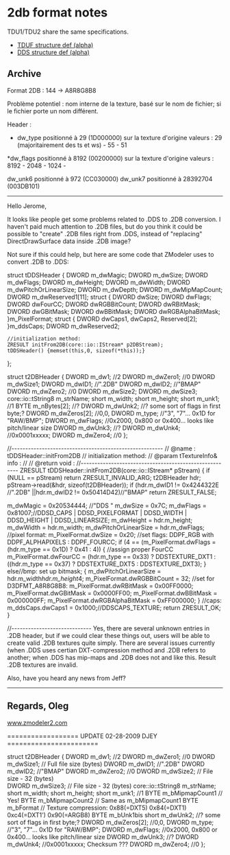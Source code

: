 2db format notes
================

TDU1/TDU2 share the same specifications.

- [TDUF structure def (alpha)](https://github.com/djey47/tduf/raw/master/lib-unlimited/src/main/resources/files/structures/2DB-map.json)
- [DDS structure def (alpha)](https://github.com/djey47/tduf/raw/master/lib-unlimited/src/main/resources/files/structures/DDS-map.json)
## Archive

Format 2DB :
144 -> A8R8G8B8



Problème potentiel : nom interne de la texture, basé sur le nom de fichier; si le fichier porte un nom différent.

Header :
* dw_type positionné à 29 (1D000000) sur la texture d'origine
valeurs : 29 (majoritairement des ts et ws) - 55 - 51


*dw_flags positionné à 8192 (00200000) sur la texture d'origine
valeurs : 8192 - 2048 - 1024 - 


dw_unk6 positionné à 972 (CC030000)
dw_unk7 positionné à 28392704 (003DB101)

---

Hello Jerome,
 
It looks like people get some problems related to .DDS to .2DB
conversion. I haven't paid much attention to .2DB files, but do you
think it could be possible to "create" .2DB files right from .DDS,
instead of "replacing" DirectDrawSurface data inside .2DB image?
 
Not sure if this could help, but here are some code that ZModeler
uses to convert .2DB to .DDS:
 
 
 
  struct tDDSHeader
  {
    DWORD     m_dwMagic;
    DWORD     m_dwSize;
    DWORD     m_dwFlags;
    DWORD     m_dwHeight;
    DWORD     m_dwWidth;
    DWORD     m_dwPitchOrLinearSize;
    DWORD     m_dwDepth;
    DWORD     m_dwMipMapCount;
    DWORD     m_dwReserved1[11];
    struct 
    {
      DWORD dwSize;
      DWORD dwFlags;
      DWORD dwFourCC;
      DWORD dwRGBBitCount;
      DWORD dwRBitMask;
      DWORD dwGBitMask;
      DWORD dwBBitMask;
      DWORD dwRGBAlphaBitMask;
    }m_PixelFormat;
    struct
    {
      DWORD   dwCaps1, dwCaps2, Reserved[2];
    }m_ddsCaps;
    DWORD     m_dwReserved2;
 
    //initialization method:
    ZRESULT initFrom2DB(core::io::IStream* p2DBStream);
    tDDSHeader() {memset(this,0, sizeof(*this));}
  };
 
  struct t2DBHeader
  {
    DWORD     m_dw1;          //2
    DWORD     m_dwZero1;      //0
    DWORD     m_dwSize1;
    DWORD     m_dwID1;        //".2DB"
    DWORD     m_dwID2;        //"BMAP"
    DWORD     m_dwZero2;      //0
    DWORD     m_dwSize2;
    DWORD     m_dwSize3;
    core::io::tString8  m_strName;
    short     m_width;
    short     m_height;
    short     m_unk1;         //1
    BYTE      m_nBytes[2];    //?
    DWORD     m_dwUnk2;       //? some sort of flags in first byte;?
    DWORD     m_dwZeros[2];   //0,0,
    DWORD     m_type;         //"3", "7"... 0x1D for "RAW/BMP";
    DWORD     m_dwFlags;      //0x2000, 0x800 or 0x400... looks like pitch/linear size
    DWORD     m_dwUnk3;       //?
    DWORD     m_dwUnk4;       //0x0001xxxxx;
    DWORD     m_dwZero4;      //0
  };
 
 
 
//-------------------------------------------------------
// @name : tDDSHeader::initFrom2DB
// initialization method:
// @param tTextureInfo& info             : 
//
// @return void : 
//-------------------------------------------------------
ZRESULT tDDSHeader::initFrom2DB(core::io::IStream* pStream)
{
  if (NULL == pStream)
    return ZRESULT_INVALID_ARG;
  t2DBHeader hdr;
  pStream->read(&hdr, sizeof(t2DBHeader));
  if (hdr.m_dwID1 != 0x4244322E //".2DB"
    ||hdr.m_dwID2 != 0x50414D42)//"BMAP"
    return ZRESULT_FALSE;
 
  m_dwMagic   = 0x20534444; //"DDS "
  m_dwSize    = 0x7C;
  m_dwFlags   = 0x81007;//DDSD_CAPS | DDSD_PIXELFORMAT | DDSD_WIDTH | DDSD_HEIGHT | DDSD_LINEARSIZE;
  m_dwHeight  = hdr.m_height;
  m_dwWidth   = hdr.m_width;
  m_dwPitchOrLinearSize = hdr.m_dwFlags;
  //pixel format:
  m_PixelFormat.dwSize  = 0x20;
  //set flags: DDPF_RGB with DDPF_ALPHAPIXELS : DDPF_FOURCC;
  if (4 == (m_PixelFormat.dwFlags = (hdr.m_type == 0x1D) ? 0x41 : 4))
  {
    //assign proper FourCC
    m_PixelFormat.dwFourCC = 
      (hdr.m_type == 0x33) ? DDSTEXTURE_DXT1 : 
      ((hdr.m_type == 0x37) ? DDSTEXTURE_DXT5 : DDSTEXTURE_DXT3);
  }
  else//bmp: set up bitmask;
  {
    m_dwPitchOrLinearSize = hdr.m_width*hdr.m_height*4;
    m_PixelFormat.dwRGBBitCount = 32;
    //set for D3DFMT_A8R8G8B8:
    m_PixelFormat.dwRBitMask = 0x00FF0000;
    m_PixelFormat.dwGBitMask = 0x0000FF00;
    m_PixelFormat.dwBBitMask = 0x000000FF;
    m_PixelFormat.dwRGBAlphaBitMask = 0xFF000000;
  }
  //caps:
  m_ddsCaps.dwCaps1 = 0x1000;//DDSCAPS_TEXTURE;
  return ZRESULT_OK;
}
 
//-----------------------------
Yes, there are several unknown entries in .2DB header, but if we
could clear these things out, users will be able to create valid .2DB
textures quite simply. There are several issues currently (when .DDS
uses certian DXT-compression method and .2DB refers to another; when
.DDS has mip-maps and .2DB does not and like this. Result .2DB
textures are invalid.
 
Also, have you heard any news from Jeff?
 
----------------------
Regards, Oleg
----------------------
  www.zmodeler2.com
  
  
  
================== UPDATE 02-28-2009 DJEY =======================

  struct t2DBHeader
  {
    DWORD     m_dw1;          //2
    DWORD     m_dwZero1;      //0
    DWORD     m_dwSize1;					// Full file size (bytes)
    DWORD     m_dwID1;        //".2DB"
    DWORD     m_dwID2;        //"BMAP"
    DWORD     m_dwZero2;      //0
    DWORD     m_dwSize2;					// File size - 32 (bytes)					
    DWORD     m_dwSize3;					// File size - 32 (bytes)
    core::io::tString8  m_strName;
    short     m_width;
    short     m_height;
    short     m_unk1;         //1
    BYTE      m_bMipmapCount1				// Yes!
    BYTE      m_bMipmapCount2				// Same as m_bMipmapCount1
    BYTE      m_bFormat						// Texture compression: 0x88(=DXT5) 0x84(=DXT1) 0xc4(=DXT1') 0x90(=ARGB8)
    BYTE	  m_bUnk1bis
    short     m_dwUnk2;       //? some sort of flags in first byte;?
    DWORD     m_dwZeros[2];   //0,0,
    DWORD     m_type;         //"3", "7"... 0x1D for "RAW/BMP";
    DWORD     m_dwFlags;      //0x2000, 0x800 or 0x400... looks like pitch/linear size
    DWORD     m_dwUnk3;       //?
    DWORD     m_dwUnk4;						//0x0001xxxxx; Checksum ???
    DWORD     m_dwZero4;      //0
  };
